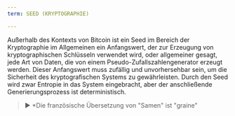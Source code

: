 ```yaml
---
term: SEED (KRYPTOGRAPHIE)

---
```

Außerhalb des Kontexts von Bitcoin ist ein Seed im Bereich der Kryptographie im Allgemeinen ein Anfangswert, der zur Erzeugung von kryptographischen Schlüsseln verwendet wird, oder allgemeiner gesagt, jede Art von Daten, die von einem Pseudo-Zufallszahlengenerator erzeugt werden. Dieser Anfangswert muss zufällig und unvorhersehbar sein, um die Sicherheit des kryptografischen Systems zu gewährleisten. Durch den Seed wird zwar Entropie in das System eingebracht, aber der anschließende Generierungsprozess ist deterministisch.

> ► *Die französische Übersetzung von "Samen" ist "graine"